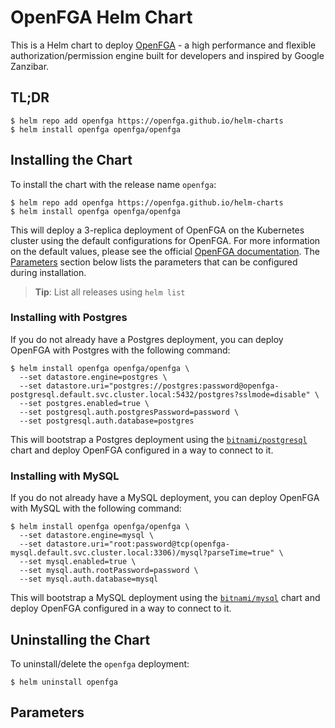 # OpenFGA Helm Chart
This is a Helm chart to deploy [OpenFGA](https://github.com/openfga/openfga) - a high performance and flexible authorization/permission engine built for developers and inspired by Google Zanzibar.

## TL;DR
```
$ helm repo add openfga https://openfga.github.io/helm-charts
$ helm install openfga openfga/openfga
```

## Installing the Chart
To install the chart with the release name `openfga`:

```
$ helm repo add openfga https://openfga.github.io/helm-charts
$ helm install openfga openfga/openfga
```

This will deploy a 3-replica deployment of OpenFGA on the Kubernetes cluster using the default configurations for OpenFGA. For more information on the default values, please see the official [OpenFGA documentation](https://openfga.dev/docs/getting-started/setup-openfga/docker#configuring-the-server). The [Parameters](#parameters) section below lists the parameters that can be configured during installation.

> **Tip**: List all releases using `helm list`



### Installing with Postgres
If you do not already have a Postgres deployment, you can deploy OpenFGA with Postgres with the following command:

```
$ helm install openfga openfga/openfga \
  --set datastore.engine=postgres \
  --set datastore.uri="postgres://postgres:password@openfga-postgresql.default.svc.cluster.local:5432/postgres?sslmode=disable" \
  --set postgres.enabled=true \
  --set postgresql.auth.postgresPassword=password \
  --set postgresql.auth.database=postgres
```

This will bootstrap a Postgres deployment using the [`bitnami/postgresql`](https://artifacthub.io/packages/helm/bitnami/postgresql) chart and deploy OpenFGA configured in a way to connect to it.

### Installing with MySQL
If you do not already have a MySQL deployment, you can deploy OpenFGA with MySQL with the following command:

```
$ helm install openfga openfga/openfga \
  --set datastore.engine=mysql \
  --set datastore.uri="root:password@tcp(openfga-mysql.default.svc.cluster.local:3306)/mysql?parseTime=true" \
  --set mysql.enabled=true \
  --set mysql.auth.rootPassword=password \
  --set mysql.auth.database=mysql
```

This will bootstrap a MySQL deployment using the [`bitnami/mysql`](https://artifacthub.io/packages/helm/bitnami/mysql) chart and deploy OpenFGA configured in a way to connect to it.

## Uninstalling the Chart
To uninstall/delete the `openfga` deployment:

```
$ helm uninstall openfga
```

## Parameters
